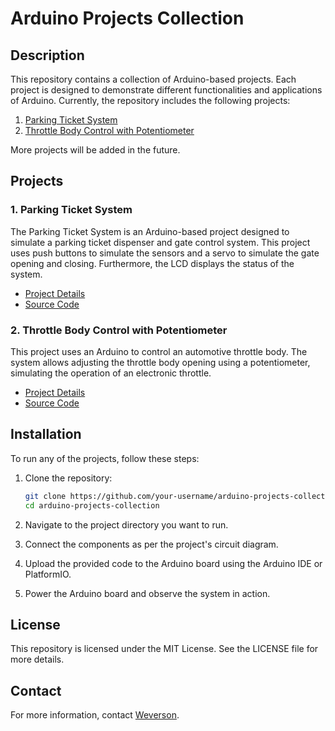 # Arduino Projects Collection

## Description

This repository contains a collection of Arduino-based projects. Each project is designed to demonstrate different functionalities and applications of Arduino. Currently, the repository includes the following projects:

1. [Parking Ticket System](parking_ticket_system/README.md)
2. [Throttle Body Control with Potentiometer](throttle_body_w_pot/README.md)

More projects will be added in the future.

## Projects

### 1. Parking Ticket System

The Parking Ticket System is an Arduino-based project designed to simulate a parking ticket dispenser and gate control system. This project uses push buttons to simulate the sensors and a servo to simulate the gate opening and closing. Furthermore, the LCD displays the status of the system.

- [Project Details](parking_ticket_system/README.md)
- [Source Code](parking_ticket_system/parking_ticket_system.cpp)

### 2. Throttle Body Control with Potentiometer

This project uses an Arduino to control an automotive throttle body. The system allows adjusting the throttle body opening using a potentiometer, simulating the operation of an electronic throttle.

- [Project Details](throttle_body_w_pot/README.md)
- [Source Code](throttle_body_w_pot/throttle_body_w_pot.cpp)

## Installation

To run any of the projects, follow these steps:

1. Clone the repository:
    ```sh
    git clone https://github.com/your-username/arduino-projects-collection.git
    cd arduino-projects-collection
    ```

2. Navigate to the project directory you want to run.

3. Connect the components as per the project's circuit diagram.

4. Upload the provided code to the Arduino board using the Arduino IDE or PlatformIO.

5. Power the Arduino board and observe the system in action.

## License

This repository is licensed under the MIT License. See the LICENSE file for more details.

## Contact

For more information, contact [Weverson](https://github.com/weversonbarbieri).